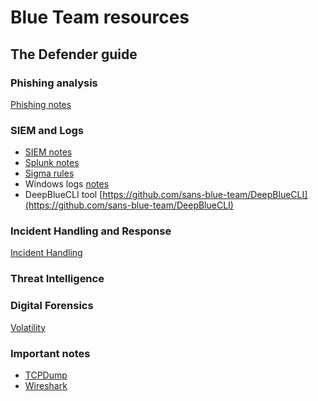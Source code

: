 # Blue Team resources
## The Defender guide

### Phishing analysis
[Phishing notes](https://towards.network/blue-team/phishing-analysis)

### SIEM and Logs
* [SIEM notes](https://towards.network/blue-team/siem)
* [Splunk notes](https://towards.network/blue-team/splunk)
* [Sigma rules](https://towards.network/blue-team/siem#sigma)
* Windows logs [notes](https://towards.network/blue-team/windows-logs)
* DeepBlueCLI tool [https://github.com/sans-blue-team/DeepBlueCLI](https://github.com/sans-blue-team/DeepBlueCLI)

### Incident Handling and Response
[Incident Handling](https://towards.network/blue-team/incident-handling)

### Threat Intelligence

### Digital Forensics
[Volatility](https://towards.network/blue-team/digital-forensics)

### Important notes
* [TCPDump](https://towards.network/blue-team/tcpdump)
* [Wireshark](https://towards.network/blue-team/wireshark)
